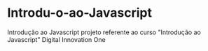 # Introdu-o-ao-Javascript
Introdução ao Javascript projeto referente ao curso "Introdução ao Javascript" Digital Innovation One

